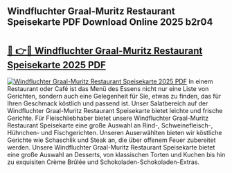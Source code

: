 ## Windfluchter Graal-Muritz Restaurant Speisekarte PDF Download Online 2025 b2r04

# <h2><a href="http://gc73pit.nevu.top/?p=Windfluchter+Graal-Muritz+Restaurant+Speisekarte">🔗 👉🔴 Windfluchter Graal-Muritz Restaurant Speisekarte 2025 PDF</a></h2>

[![Windfluchter Graal-Muritz Restaurant Speisekarte 2025 PDF](https://i.imgur.com/dBaPXMq.png)](http://gc73pit.nevu.top/?p=Windfluchter+Graal-Muritz+Restaurant+Speisekarte)
In einem Restaurant oder Café ist das Menü des Essens nicht nur eine Liste von Gerichten, sondern auch eine Gelegenheit für Sie, etwas zu finden, das für Ihren Geschmack köstlich und passend ist. Unser Salatbereich auf der Windfluchter Graal-Muritz Restaurant Speisekarte bietet leichte und frische Gerichte. Für Fleischliebhaber bietet unsere Windfluchter Graal-Muritz Restaurant Speisekarte eine große Auswahl an Rind-, Schweinefleisch-, Hühnchen- und Fischgerichten. Unseren Auserwählten bieten wir köstliche Gerichte wie Schaschlik und Steak an, die über offenem Feuer zubereitet werden. Unsere Windfluchter Graal-Muritz Restaurant Speisekarte bietet eine große Auswahl an Desserts, von klassischen Torten und Kuchen bis hin zu exquisiten Crème Brûlée und Schokoladen-Schokoladen-Extras.
